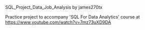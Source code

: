 SQL_Project_Data_Job_Analysis by james270tx

Practice project to accompany 'SQL For Data Analytics' course at https://www.youtube.com/watch?v=7mz73uXD9DA
